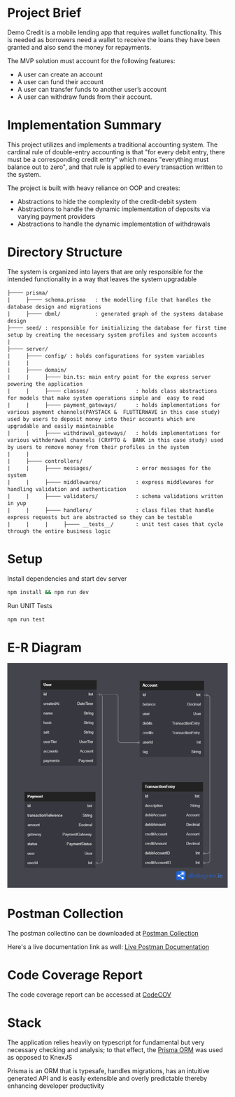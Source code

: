 # Project Brief
Demo Credit is a mobile lending app that requires wallet functionality. This is needed as borrowers need a wallet to receive the loans they have been granted and also send the money for repayments.


The MVP solution must account for the following features:

* A user can create an account
* A user can fund their account
* A user can transfer funds to another user’s account
* A user can withdraw funds from their account.

# Implementation Summary
This project utilizes and implements a traditional accounting system. The cardinal rule of double-entry accounting is that "for every debit entry, there must be a corresponding credit entry" which means "everything must balance out to zero", and that rule is applied to every transaction written to the system.

The project is built with heavy reliance on OOP and creates:

* Abstractions to hide the complexity of the credit-debit system
* Abstractions to handle the dynamic implementation of deposits via varying payment providers
* Abstractions to handle the dynamic implementation of withdrawals

# Directory Structure
The system is organized into layers that are only responsible for the intended functionality in a way that leaves the system upgradable

```
├──── prisma/
|     ├──── schema.prisma   : the modelling file that handles the database design and migrations    
|     ├──── dbml/           : generated graph of the systems database design
├──── seed/ : responsible for initializing the database for first time setup by creating the necessary system profiles and system accounts
|
├──── server/ 
|     ├──── config/ : holds configurations for system variables
|     |     
|     ├──── domain/
|     |     ├──── bin.ts: main entry point for the express server powering the application
|     |     ├──── classes/               : holds class abstractions for models that make system operations simple and  easy to read
|     |     ├──── payment_gateways/      : holds implementations for various payment channels(PAYSTACK &  FLUTTERWAVE in this case study) used by users to deposit money into their accounts which are  upgradable and easily maintainable
|     |     ├──── withdrawal_gateways/   : holds implementations for various withderawal channels (CRYPTO &  BANK in this case study) used by users to remove money from their profiles in the system
|     |     
|     ├──── controllers/
|     |     ├──── messages/              : error messages for the system
|     |     ├──── middlewares/           : express middlewares for handling validation and authentication
|     |     ├──── validators/            : schema validations written in yup
|     |     ├──── handlers/              : class files that handle express requests but are abstracted so they can be testable
|     |     |     ├──── __tests__/       : unit test cases that cycle through the entire business logic 
```

# Setup

Install dependencies and start dev server

```bash
npm install && npm run dev
```

Run UNIT Tests

```bash
npm run test
```


# E-R Diagram

![E-R Diagram](/ER_diagram.png)


# Postman Collection

The postman collectino can be downloaded at [Postman Collection](/DemoCredit%20LendSQR.postman_collection.json)

Here's a live documentation link as well: [Live Postman Documentation](https://documenter.getpostman.com/view/23161852/2s83zdx6qi)

# Code Coverage Report

The code coverage report can be accessed at [CodeCOV](https://noel-lendsqr-be-test.herokuapp.com/coverage/report/index.html)


# Stack

The application relies heavily on typescript for fundamental but very necessary checking and analysis; to that effect, the [Prisma ORM](https://www.prisma.io/) was used as opposed to KnexJS

Prisma is an ORM that is typesafe, handles migrations, has an intuitive generated API and is easily extensible and overly predictable thereby enhancing developer productivity